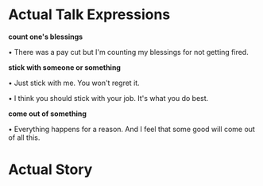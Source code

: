 # Actual Talk Expressions

**count one's blessings**

• There was a pay cut but I'm counting my blessings for not getting fired.  

**stick with someone or something**

• Just stick with me. You won't regret it.

• I think you should stick with your job. It's what you do best.

**come out of something**

• Everything happens for a reason. And I feel that some good will come out of all this.

# Actual Story





